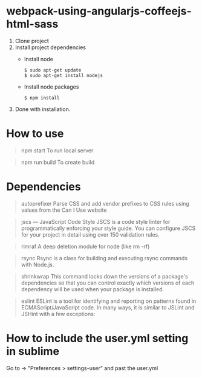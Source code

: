 # webpack-using-angularjs-coffeejs-html-sass

1. Clone project
2. Install project dependencies
   * Install node

     ```
     $ sudo apt-get update
     $ sudo apt-get install nodejs
     ```
   * Install node packages

     ```
     $ npm install
     ```
3. Done with installation.

# How to use

> npm start
To run local server

> npm run build
To create build

# Dependencies

> autoprefixer
Parse CSS and add vendor prefixes to CSS rules using values from the Can I Use website

> jscs — JavaScript Code Style
JSCS is a code style linter for programmatically enforcing your style guide. You can configure JSCS for your project in detail using over 150 validation rules.

> rimraf
A deep deletion module for node (like rm -rf)

> rsync
Rsync is a class for building and executing rsync commands with Node.js.


> shrinkwrap
This command locks down the versions of a package's dependencies so that you can control exactly which versions of each dependency will be used when your package is installed.

> eslint
ESLint is a tool for identifying and reporting on patterns found in ECMAScript/JavaScript code. In many ways, it is similar to JSLint and JSHint with a few exceptions:

# How to include the user.yml setting in sublime
Go to -> "Preferences > settings-user" and past the user.yml
